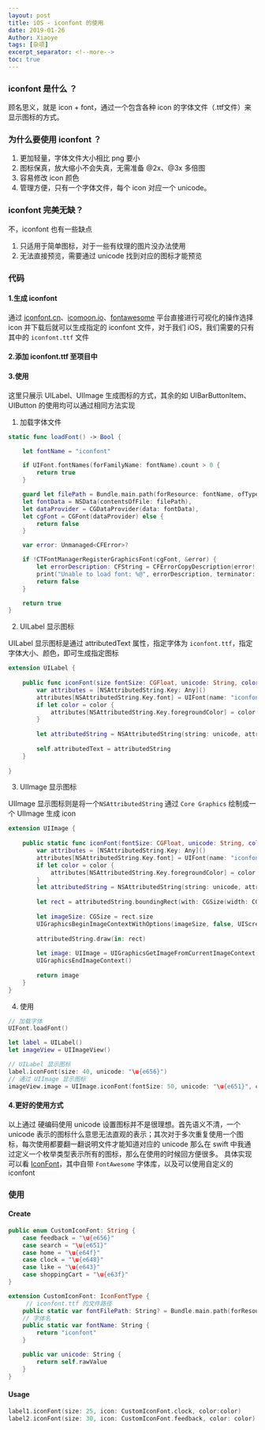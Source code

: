 ```yaml
---
layout: post
title: iOS - iconfont 的使用
date: 2019-01-26
Author: Xiaoye
tags: [杂项]
excerpt_separator: <!--more-->
toc: true
---
```


### iconfont 是什么 ？

顾名思义，就是 icon + font，通过一个包含各种 icon 的字体文件（.ttf文件）来显示图标的方式。



### 为什么要使用 iconfont ？

1. 更加轻量，字体文件大小相比 png 要小
2. 图标保真，放大缩小不会失真，无需准备 @2x、@3x 多倍图
3. 容易修改 icon 颜色
4. 管理方便，只有一个字体文件，每个 icon 对应一个 unicode。



### iconfont 完美无缺？

不，iconfont 也有一些缺点

1. 只适用于简单图标，对于一些有纹理的图片没办法使用
2. 无法直接预览，需要通过 unicode 找到对应的图标才能预览



### 代码

#### 1.生成 iconfont

通过 [iconfont.cn](https://www.iconfont.cn/)、[icomoon.io](https://icomoon.io/)、[fontawesome](https://fontawesome.com/) 平台直接进行可视化的操作选择 icon 并下载后就可以生成指定的 iconfont 文件，对于我们 iOS，我们需要的只有其中的 `iconfont.ttf` 文件

#### 2.添加 iconfont.ttf 至项目中

#### 3.使用

这里只展示 UILabel、UIImage 生成图标的方式，其余的如 UIBarButtonItem、UIButton 的使用均可以通过相同方法实现

1. 加载字体文件

```swift
static func loadFont() -> Bool {

    let fontName = "iconfont"

    if UIFont.fontNames(forFamilyName: fontName).count > 0 {
        return true
    }

    guard let filePath = Bundle.main.path(forResource: fontName, ofType: "ttf"),
    let fontData = NSData(contentsOfFile: filePath),
    let dataProvider = CGDataProvider(data: fontData),
    let cgFont = CGFont(dataProvider) else {
        return false
    }

    var error: Unmanaged<CFError>?

    if !CTFontManagerRegisterGraphicsFont(cgFont, &error) {
        let errorDescription: CFString = CFErrorCopyDescription(error!.takeUnretainedValue())
        print("Unable to load font: %@", errorDescription, terminator: "")
        return false
    }

    return true
}
```

2. UILabel 显示图标

UILabel 显示图标是通过 attributedText 属性，指定字体为 `iconfont.ttf`，指定字体大小、颜色，即可生成指定图标

```swift
extension UILabel {
    
    public func iconFont(size fontSize: CGFloat, unicode: String, color: UIColor? = nil) {
        var attributes = [NSAttributedString.Key: Any]()
        attributes[NSAttributedString.Key.font] = UIFont(name: "iconfont", size: fontSize)
        if let color = color {
            attributes[NSAttributedString.Key.foregroundColor] = color
        }
        
        let attributedString = NSAttributedString(string: unicode, attributes: attributes)
        
        self.attributedText = attributedString
    }
    
}
```

3. UIImage 显示图标

UIImage 显示图标则是将一个`NSAttributedString` 通过 `Core Graphics` 绘制成一个 UIImage 生成 icon

```swift
extension UIImage {
    
    public static func iconFont(fontSize: CGFloat, unicode: String, color: UIColor? = nil) -> UIImage {
        var attributes = [NSAttributedString.Key: Any]()
        attributes[NSAttributedString.Key.font] = UIFont(name: "iconfont", size: fontSize)
        if let color = color {
            attributes[NSAttributedString.Key.foregroundColor] = color
        }
        let attributedString = NSAttributedString(string: unicode, attributes: attributes)
        
        let rect = attributedString.boundingRect(with: CGSize(width: CGFloat(MAXFLOAT), height: fontSize), options: .usesLineFragmentOrigin, context: nil)
        
        let imageSize: CGSize = rect.size
        UIGraphicsBeginImageContextWithOptions(imageSize, false, UIScreen.main.scale)
        
        attributedString.draw(in: rect)
        
        let image: UIImage = UIGraphicsGetImageFromCurrentImageContext()!
        UIGraphicsEndImageContext()
        
        return image
    }
}
```

4. 使用

```swift
// 加载字体
UIFont.loadFont()

let label = UILabel()
let imageView = UIImageView()

// UILabel 显示图标
label.iconFont(size: 40, unicode: "\u{e656}")
// 通过 UIImage 显示图标
imageView.image = UIImage.iconFont(fontSize: 50, unicode: "\u{e651}", color: .red)
```
#### 4.更好的使用方式
以上通过 硬编码使用 unicode 设置图标并不是很理想。首先语义不清，一个 unicode 表示的图标什么意思无法直观的表示；其次对于多次重复使用一个图标，每次使用都要翻一翻说明文件才能知道对应的 unicode
那么在 swift 中我通过定义一个枚举类型表示所有的图标，那么在使用的时候回方便很多。
具体实现可以看 [IconFont](https://github.com/Xiaoye220/IconFont)，其中自带 `FontAwesome` 字体库，以及可以使用自定义的 iconfont

### 使用
#### Create
```swift
public enum CustomIconFont: String {
    case feedback = "\u{e656}"
    case search = "\u{e651}"
    case home = "\u{e64f}"
    case clock = "\u{e648}"
    case like = "\u{e643}"
    case shoppingCart = "\u{e63f}"
}

extension CustomIconFont: IconFontType {
     // iconfont.ttf 的文件路径
    public static var fontFilePath: String? = Bundle.main.path(forResource: "iconfont", ofType: "ttf")
    // 字体名
    public static var fontName: String {
        return "iconfont"
    }

    public var unicode: String {
        return self.rawValue
    }
}
```
#### Usage
```swift
label1.iconFont(size: 25, icon: CustomIconFont.clock, color:color)
label2.iconFont(size: 30, icon: CustomIconFont.feedback, color: color)
```